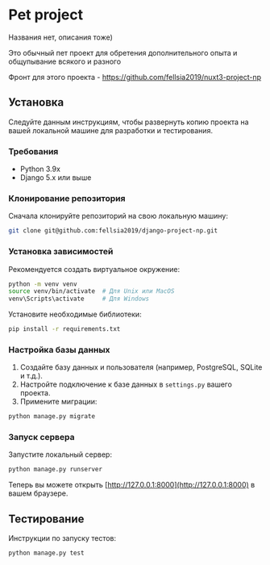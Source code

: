 # Pet project

Названия нет, описания тоже)  

Это обычный пет проект для обретения дополнительного опыта и общупывание всякого и разного  

Фронт для этого проекта - https://github.com/fellsia2019/nuxt3-project-np  


## Установка

Следуйте данным инструкциям, чтобы развернуть копию проекта на вашей локальной машине для разработки и тестирования.

### Требования

- Python 3.9x
- Django 5.x или выше


### Клонирование репозитория

Сначала клонируйте репозиторий на свою локальную машину:

```bash
git clone git@github.com:fellsia2019/django-project-np.git
```

### Установка зависимостей

Рекомендуется создать виртуальное окружение:

```bash
python -m venv venv
source venv/bin/activate  # Для Unix или MacOS
venv\Scripts\activate     # Для Windows
```

Установите необходимые библиотеки:

```bash
pip install -r requirements.txt
```

### Настройка базы данных

1. Создайте базу данных и пользователя (например, PostgreSQL, SQLite и т.д.).
2. Настройте подключение к базе данных в `settings.py` вашего проекта.
3. Примените миграции:

```bash
python manage.py migrate
```

### Запуск сервера

Запустите локальный сервер:

```bash
python manage.py runserver
```

Теперь вы можете открыть [http://127.0.0.1:8000](http://127.0.0.1:8000) в вашем браузере.

## Тестирование

Инструкции по запуску тестов:

```bash
python manage.py test
```
